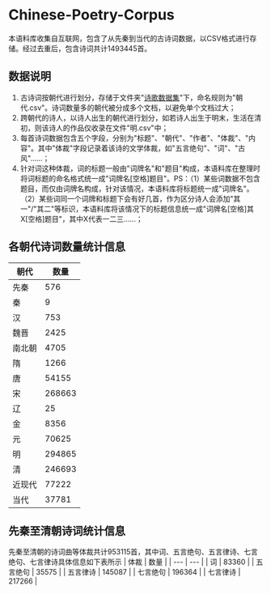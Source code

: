 # Chinese-Poetry-Corpus
本语料库收集自互联网，包含了从先秦到当代的古诗词数据，以CSV格式进行存储。经过去重后，包含诗词共计1493445首。
## 数据说明
1. 古诗词按朝代进行划分，存储于文件夹"[诗歌数据集](https://github.com/xiu-ze/Chinese-Poetry-Corpus/tree/main/%E8%AF%97%E6%AD%8C%E6%95%B0%E6%8D%AE%E9%9B%86)"下，命名规则为"朝代.csv"。诗词数量多的朝代被分成多个文档，以避免单个文档过大；   
2. 跨朝代的诗人，以诗人出生的朝代进行划分，如若诗人出生于明末，生活在清初，则该诗人的作品仅收录在文件"明.csv"中；  
3. 每首诗词数据包含五个字段，分别为"标题"、"朝代"、"作者"、"体裁"、"内容"。其中"体裁"字段记录着该诗的文学体裁，如"五言绝句"、"词"、"古风"……；  
4. 针对词这种体裁，词的标题一般由"词牌名"和"题目"构成，本语料库在整理时将词标题的命名格式统一成"词牌名[空格]题目"。PS：（1）某些词数据不包含题目，而仅由词牌名构成，针对该情况，本语料库将标题统一成"词牌名"。（2）某些词同一个词牌和标题下会有好几首，作为区分诗人会添加"其一"/"其二"等标识，本语料库将该情况下的标题信息统一成"词牌名[空格]其X[空格]题目"，其中X代表一二三……；

## 各朝代诗词数量统计信息
| 朝代 | 数量 |
| --- | --- |
| 先秦 | 576 |
| 秦 | 9 |
| 汉 | 753 |
| 魏晋 | 2425 |
| 南北朝 | 4705 |
| 隋 | 1266 |
| 唐 | 54155 |
| 宋 | 268663 |
| 辽 | 25 |
| 金 | 8356 |
| 元 | 70625 |
| 明 | 294865 |
| 清 | 246693 |
| 近现代 | 77222 |
| 当代 | 37781 |
## 先秦至清朝诗词统计信息
先秦至清朝的诗词曲等体裁共计953115首，其中词、五言绝句、五言律诗、七言绝句、七言律诗具体信息如下表所示
| 体裁 | 数量 |
| --- | --- |
| 词 | 83360 |
| 五言绝句 | 35575 |
| 五言律诗 | 145087 |
| 七言绝句 | 196364 |
| 七言律诗 | 217266 |


